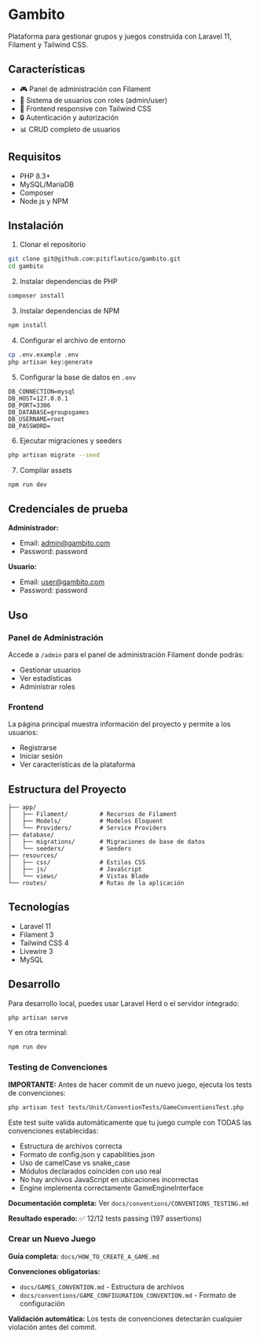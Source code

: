 # Gambito

Plataforma para gestionar grupos y juegos construida con Laravel 11, Filament y Tailwind CSS.

## Características

- 🎮 Panel de administración con Filament
- 👥 Sistema de usuarios con roles (admin/user)
- 🎨 Frontend responsive con Tailwind CSS
- 🔒 Autenticación y autorización
- 📊 CRUD completo de usuarios

## Requisitos

- PHP 8.3+
- MySQL/MariaDB
- Composer
- Node.js y NPM

## Instalación

1. Clonar el repositorio
```bash
git clone git@github.com:pitiflautico/gambito.git
cd gambito
```

2. Instalar dependencias de PHP
```bash
composer install
```

3. Instalar dependencias de NPM
```bash
npm install
```

4. Configurar el archivo de entorno
```bash
cp .env.example .env
php artisan key:generate
```

5. Configurar la base de datos en `.env`
```
DB_CONNECTION=mysql
DB_HOST=127.0.0.1
DB_PORT=3306
DB_DATABASE=groupsgames
DB_USERNAME=root
DB_PASSWORD=
```

6. Ejecutar migraciones y seeders
```bash
php artisan migrate --seed
```

7. Compilar assets
```bash
npm run dev
```

## Credenciales de prueba

**Administrador:**
- Email: admin@gambito.com
- Password: password

**Usuario:**
- Email: user@gambito.com
- Password: password

## Uso

### Panel de Administración
Accede a `/admin` para el panel de administración Filament donde podrás:
- Gestionar usuarios
- Ver estadísticas
- Administrar roles

### Frontend
La página principal muestra información del proyecto y permite a los usuarios:
- Registrarse
- Iniciar sesión
- Ver características de la plataforma

## Estructura del Proyecto

```
├── app/
│   ├── Filament/         # Recursos de Filament
│   ├── Models/           # Modelos Eloquent
│   └── Providers/        # Service Providers
├── database/
│   ├── migrations/       # Migraciones de base de datos
│   └── seeders/          # Seeders
├── resources/
│   ├── css/              # Estilos CSS
│   ├── js/               # JavaScript
│   └── views/            # Vistas Blade
└── routes/               # Rutas de la aplicación
```

## Tecnologías

- Laravel 11
- Filament 3
- Tailwind CSS 4
- Livewire 3
- MySQL

## Desarrollo

Para desarrollo local, puedes usar Laravel Herd o el servidor integrado:

```bash
php artisan serve
```

Y en otra terminal:

```bash
npm run dev
```

### Testing de Convenciones

**IMPORTANTE:** Antes de hacer commit de un nuevo juego, ejecuta los tests de convenciones:

```bash
php artisan test tests/Unit/ConventionTests/GameConventionsTest.php
```

Este test suite valida automáticamente que tu juego cumple con TODAS las convenciones establecidas:
- Estructura de archivos correcta
- Formato de config.json y capabilities.json
- Uso de camelCase vs snake_case
- Módulos declarados coinciden con uso real
- No hay archivos JavaScript en ubicaciones incorrectas
- Engine implementa correctamente GameEngineInterface

**Documentación completa:** Ver `docs/conventions/CONVENTIONS_TESTING.md`

**Resultado esperado:** ✅ 12/12 tests passing (197 assertions)

### Crear un Nuevo Juego

**Guía completa:** `docs/HOW_TO_CREATE_A_GAME.md`

**Convenciones obligatorias:**
- `docs/GAMES_CONVENTION.md` - Estructura de archivos
- `docs/conventions/GAME_CONFIGURATION_CONVENTION.md` - Formato de configuración

**Validación automática:** Los tests de convenciones detectarán cualquier violación antes del commit.
